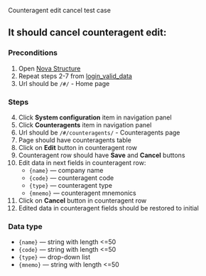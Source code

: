 Counteragent edit cancel test case

## It should cancel counteragent edit:

### Preconditions

1. Open [Nova Structure]()
2. Repeat steps 2-7 from [login_valid_data](login_valid_data.md)
3. Url should be `/#/` - Home page

### Steps

4. Click **System configuration** item in navigation panel
5. Click **Counteragents** item in navigation panel
6. Url should be `/#/counteragents/` - Counteragents page
7. Page should have counteragents table
8. Click on **Edit** button in counteragent row
9. Counteragent row should have **Save** and **Cancel** buttons
10. Edit data in next fields in counteragent row:
    * `{name}` — company name
    * `{code}` — counteragent code
    * `{type}` — counteragent type
    * `{mnemo}` — counteragent mnemonics
11. Click on **Cancel** button in counteragent row
12. Edited data in counteragent fields should be restored to initial

### Data type

* `{name}` — string with length <=50
* `{code}` — string with length <=50
* `{type}` — drop-down list
* `{mnemo}` — string with length <=50